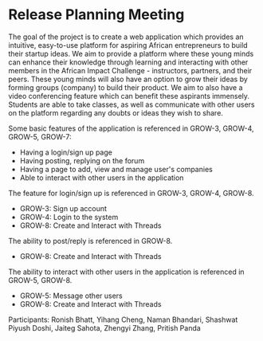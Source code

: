 # Release Planning Meeting

The goal of the project is to create a web application which provides an intuitive, easy-to-use platform for aspiring African entrepreneurs to build their startup ideas. We aim to provide a platform where these young minds can enhance their knowledge through learning and interacting with other members in the African Impact Challenge - instructors, partners, and their peers. These young minds will also have an option to grow their ideas by forming groups (company) to build their product. We aim to also have a video conferencing feature which can benefit these aspirants immensely.  Students are able to take classes, as well as communicate with other users on the platform regarding any doubts or ideas they wish to share.

Some basic features of the application is referenced in GROW-3, GROW-4, GROW-5, GROW-7:
 - Having a login/sign up page
 - Having posting, replying on the forum
 - Having a page to add, view and manage user's companies
 - Able to interact with other users in the application

The feature for login/sign up is referenced in GROW-3, GROW-4, GROW-8.
 - GROW-3: Sign up account
 - GROW-4: Login to the system
 - GROW-8: Create and Interact with Threads

The ability to post/reply is referenced in GROW-8. 
 - GROW-8: Create and Interact with Threads

The ability to interact with other users in the application is referenced in GROW-5, GROW-8.
 - GROW-5: Message other users
 - GROW-8: Create and Interact with Threads

Participants: Ronish Bhatt, Yihang Cheng, Naman Bhandari, Shashwat Piyush Doshi, Jaiteg Sahota, Zhengyi Zhang, Pritish Panda
